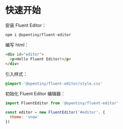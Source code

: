 # 快速开始

安装 Fluent Editor：

```shell
npm i @opentiny/fluent-editor
```

编写 html：

```html
<div id="editor">
  <p>Hello Fluent Editor!</p>
</div>
```

引入样式：

```css
@import '@opentiny/fluent-editor/style.css'
```

初始化 Fluent Editor 编辑器：

```javascript
import FluentEditor from '@opentiny/fluent-editor'

const editor = new FluentEditor('#editor', {
  theme: 'snow'
})
```
